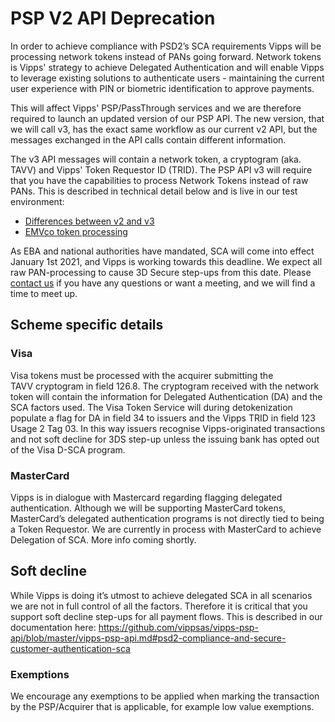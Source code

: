 # PSP V2 API Deprecation

In order to achieve compliance with PSD2’s SCA requirements Vipps will be processing network tokens instead of PANs going forward. Network tokens is Vipps' strategy to achieve Delegated Authentication and will enable Vipps to leverage existing solutions to authenticate users - maintaining the current user experience with PIN or biometric identification to approve payments.

This will affect Vipps' PSP/PassThrough services and we are therefore required to launch an updated version of our PSP API. The new version, that we will call v3, has the exact same workflow as our current v2 API, but the messages exchanged in the API calls contain different information. 

The v3 API messages will contain a network token, a cryptogram (aka. TAVV) and Vipps' Token Requestor ID (TRID). The PSP API v3 will require that you have the capabilities to process Network Tokens instead of raw PANs. This is described in technical detail below and is live in our test environment:

* [Differences between v2 and v3](https://github.com/vippsas/vipps-psp-api/blob/master/vipps-psp-api.md#differences-between-v2-and-v3)
* [EMVco token processing](https://github.com/vippsas/vipps-psp-api/blob/master/vipps-psp-api.md#emvco-token-processing)

As EBA and national authorities have mandated, SCA will come into effect January 1st 2021, and Vipps is working towards this deadline. We expect all raw PAN-processing to cause 3D Secure step-ups from this date. Please
[contact us](https://github.com/vippsas/vipps-developers/blob/master/contact.md)
if you have any questions or want a meeting, and we will find a time to meet up.

## Scheme specific details

### Visa

Visa tokens must be processed with the acquirer submitting the TAVV cryptogram in field 126.8. The cryptogram received with the network token will contain the information for Delegated Authentication (DA) and the SCA factors used. The Visa Token Service will during detokenization populate a flag for DA in field 34 to issuers and the Vipps TRID in field 123 Usage 2 Tag 03. In this way issuers recognise Vipps-originated transactions and not soft decline for 3DS step-up unless the issuing bank has opted out of the Visa D-SCA program.

### MasterCard

Vipps is in dialogue with Mastercard regarding flagging delegated authentication. Although we will be supporting MasterCard tokens, MasterCard’s delegated authentication programs is not directly tied to being a Token Requestor. We are currently in process with MasterCard to achieve Delegation of SCA. More info coming shortly.

## Soft decline

While Vipps is doing it’s utmost to achieve delegated SCA in all scenarios we are not in full control of all  the factors. Therefore it is critical that you support soft decline step-ups for all payment flows. This is described in our documentation here: https://github.com/vippsas/vipps-psp-api/blob/master/vipps-psp-api.md#psd2-compliance-and-secure-customer-authentication-sca

### Exemptions

We encourage any exemptions to be applied when marking the transaction by the PSP/Acquirer that is applicable, for example low value exemptions.

